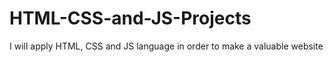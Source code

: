 # HTML-CSS-and-JS-Projects
I will apply HTML, CSS and JS language in order to make a valuable website

